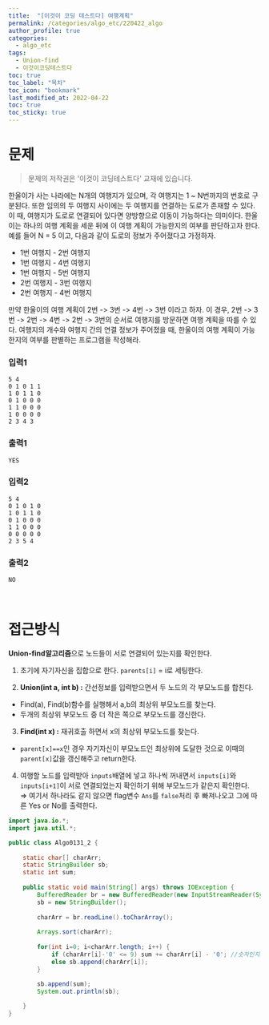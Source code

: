 ```yaml
---
title:  "[이것이 코딩 테스트다] 여행계획"
permalink: /categories/algo_etc/220422_algo
author_profile: true
categories:
  - algo_etc
tags:
  - Union-find
  - 이것이코딩테스트다
toc: true
toc_label: "목차"
toc_icon: "bookmark"
last_modified_at: 2022-04-22
toc: true
toc_sticky: true
---
```


# 문제
> 문제의 저작권은 '이것이 코딩테스트다' 교재에 있습니다.  

한울이가 사는 나라에는 N개의 여행지가 있으며, 각 여행지는 1 ~ N번까지의 번호로 구분된다. 또한 임의의 두 여행지 사이에는 두 여행지를 연결하는 도로가 존재할 수 있다. 이 때, 여행지가 도로로 연결되어 있다면 양방향으로 이동이 가능하다는 의미이다. 한울이는 하나의 여행 계획을 세운 뒤에 이 여행 계획이 가능한지의 여부를 판단하고자 한다. 예를 들어 N = 5 이고, 다음과 같이 도로의 정보가 주어졌다고 가정하자.  

- 1번 여행지 - 2번 여행지  
- 1번 여행지 - 4번 여행지  
- 1번 여행지 - 5번 여행지  
- 2번 여행지 - 3번 여행지  
- 2번 여행지 - 4번 여행지  

만약 한울이의 여행 계획이 2번 -> 3번 -> 4번 -> 3번 이라고 하자. 이 경우, 2번 -> 3번 -> 2번 -> 4번 -> 2번 -> 3번의 순서로 여행지를 방문하면 여행 계획을 따를 수 있다. 여행지의 개수와 여행지 간의 연결 정보가 주어졌을 때, 한울이의 여행 계획이 가능한지의 여부를 판별하는 프로그램을 작성해라.

### 입력1
```
5 4
0 1 0 1 1
1 0 1 1 0
0 1 0 0 0
1 1 0 0 0
1 0 0 0 0
2 3 4 3
```

### 출력1
```
YES
```

### 입력2
```
5 4
0 1 0 1 0
1 0 1 1 0 
0 1 0 0 0
1 1 0 0 0 
0 0 0 0 0
2 3 5 4
```

### 출력2
```
NO
```    


<br/>


# 접근방식
**Union-find알고리즘**으로 노드들이 서로 연결되어 있는지를 확인한다.  

1) 초기에 자기자신을 집합으로 한다. `parents[i]` = i로 세팅한다.   

2) **Union(int a, int b) :**  간선정보를 입력받으면서 두 노드의 각 부모노드를 합친다. 
- Find(a), Find(b)함수를 실행해서 a,b의 최상위 부모노드를 찾는다.  
- 두개의 최상위 부모노드 중 더 작은 쪽으로 부모노드를 갱신한다.  

3) **Find(int x) :** 재귀호출 하면서 x의 최상위 부모노드를 찾는다. 
- `parent[x]==x`인 경우 자기자신이 부모노드인 최상위에 도달한 것으로 이때의 `parent[x]`값을 갱신해주고 return한다.  

4) 여행할 노드를 입력받아 `inputs`배열에 넣고 하나씩 꺼내면서 `inputs[i]`와 `inputs[i+1]`이 서로 연결되었는지 확인하기 위해 부모노드가 같은지 확인한다.  
	⇒ 여기서 하나라도 같지 않으면 flag변수 `Ans`를 `false`처리 후 빠져나오고 그에 따른 Yes or No를 출력한다.  

```java
import java.io.*;
import java.util.*;

public class Algo0131_2 {
	
	static char[] charArr;
	static StringBuilder sb;
	static int sum;
	
	public static void main(String[] args) throws IOException {
		BufferedReader br = new BufferedReader(new InputStreamReader(System.in));
		sb = new StringBuilder();
		
		charArr = br.readLine().toCharArray();
		
		Arrays.sort(charArr);
		
		for(int i=0; i<charArr.length; i++) {
			if (charArr[i]-'0' <= 9) sum += charArr[i] - '0'; //숫자인지 체크
			else sb.append(charArr[i]);
		}
		
		sb.append(sum);
		System.out.println(sb);

	}
}
```  
